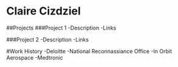# Claire Cizdziel


##Projects
###Project 1
-Description
-Links

###Project 2
-Description
-Links

#Work History
-Deloitte
-National Reconnassiance Office
-In Orbit Aerospace
-Medtronic
